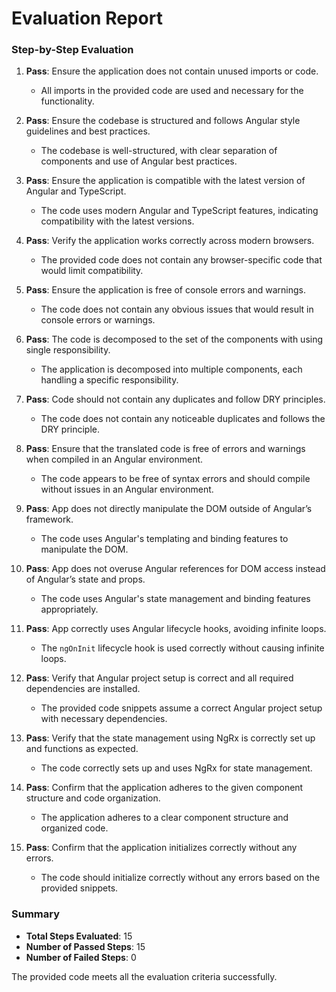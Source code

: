 # Evaluation Report

### Step-by-Step Evaluation

1. **Pass**: Ensure the application does not contain unused imports or code.
   - All imports in the provided code are used and necessary for the functionality.

2. **Pass**: Ensure the codebase is structured and follows Angular style guidelines and best practices.
   - The codebase is well-structured, with clear separation of components and use of Angular best practices.

3. **Pass**: Ensure the application is compatible with the latest version of Angular and TypeScript.
   - The code uses modern Angular and TypeScript features, indicating compatibility with the latest versions.

4. **Pass**: Verify the application works correctly across modern browsers.
   - The provided code does not contain any browser-specific code that would limit compatibility.

5. **Pass**: Ensure the application is free of console errors and warnings.
   - The code does not contain any obvious issues that would result in console errors or warnings.

6. **Pass**: The code is decomposed to the set of the components with using single responsibility.
   - The application is decomposed into multiple components, each handling a specific responsibility.

7. **Pass**: Code should not contain any duplicates and follow DRY principles.
   - The code does not contain any noticeable duplicates and follows the DRY principle.

8. **Pass**: Ensure that the translated code is free of errors and warnings when compiled in an Angular environment.
   - The code appears to be free of syntax errors and should compile without issues in an Angular environment.

9. **Pass**: App does not directly manipulate the DOM outside of Angular’s framework.
   - The code uses Angular's templating and binding features to manipulate the DOM.

10. **Pass**: App does not overuse Angular references for DOM access instead of Angular’s state and props.
    - The code uses Angular's state management and binding features appropriately.

11. **Pass**: App correctly uses Angular lifecycle hooks, avoiding infinite loops.
    - The `ngOnInit` lifecycle hook is used correctly without causing infinite loops.

12. **Pass**: Verify that Angular project setup is correct and all required dependencies are installed.
    - The provided code snippets assume a correct Angular project setup with necessary dependencies.

13. **Pass**: Verify that the state management using NgRx is correctly set up and functions as expected.
    - The code correctly sets up and uses NgRx for state management.

14. **Pass**: Confirm that the application adheres to the given component structure and code organization.
    - The application adheres to a clear component structure and organized code.

15. **Pass**: Confirm that the application initializes correctly without any errors.
    - The code should initialize correctly without any errors based on the provided snippets.

### Summary

- **Total Steps Evaluated**: 15
- **Number of Passed Steps**: 15
- **Number of Failed Steps**: 0

The provided code meets all the evaluation criteria successfully.